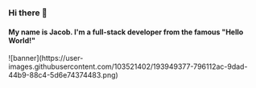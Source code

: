 ### Hi there 👋

<h4>My name is Jacob. I'm a full-stack developer from the famous "Hello World!"</h4>
![banner](https://user-images.githubusercontent.com/103521402/193949377-796112ac-9dad-44b9-88c4-5d6e74374483.png)



<!--
**jacobmtruong/jacobmtruong** is a ✨ _special_ ✨ repository because its `README.md` (this file) appears on your GitHub profile.

Here are some ideas to get you started:

- 🔭 I’m currently working on ...
- 🌱 I’m currently learning ...
- 👯 I’m looking to collaborate on ...
- 🤔 I’m looking for help with ...
- 💬 Ask me about ...
- 📫 How to reach me: ...
- 😄 Pronouns: ...
- ⚡ Fun fact: ...
-->

